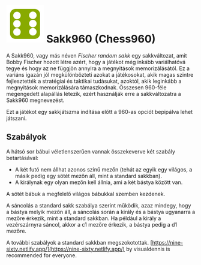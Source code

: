 # ![960 ikon](https://github.com/gbtami/pychess-variants/blob/master/static/icons/960.svg) Sakk960 (Chess960)

A Sakk960, vagy más néven *Fischer random sakk* egy sakkváltozat, amit Bobby Fischer hozott létre azért, hogy a játékot még inkább variálhatóvá tegye és hogy az ne függjön annyira a megnyitások memorizálásától. Ez a variáns igazán jól megkülönbözteti azokat a játékosokat, akik magas szintre fejlesztették a stratégiai és taktikai tudásukat, azoktól, akik leginkább a megnyitások memorizálására támaszkodnak. Összesen 960-féle megengedett alapállás létezik, ezért használják erre a sakkváltozatra a Sakk960 megnevezést.

Ezt a játékot egy sakkjátszma indítása előtt a 960-as opciót bepipálva lehet játszani.

## Szabályok

A hátsó sor bábui véletlenszerűen vannak összekeverve két szabály betartásával:

* A két futó nem állhat azonos színű mezőn (tehát az egyik egy világos, a másik pedig egy sötét mezőn áll, mint a standard sakkban).
* A királynak egy olyan mezőn kell állnia, ami a két bástya között van.

A sötét bábuk a megfelelő világos bábukkal szemben kezdenek.

A sáncolás a standard sakk szabálya szerint működik, azaz mindegy, hogy a bástya melyik mezőn áll, a sáncolás során a király és a bástya ugyanarra a mezőre érkezik, mint a standard sakkban. Ha például a király a vezérszárnyra sáncol, akkor a c1 mezőre érkezik, a bástya pedig a d1 mezőre. 

A további szabályok a standard sakkban megszokotottak.
[https://nine-sixty.netlify.app/](https://nine-sixty.netlify.app/) by visualdennis is recommended for everyone.
